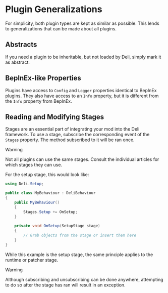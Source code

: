 # Plugin Generalizations
For simplicity, both plugin types are kept as similar as possible. This lends to generalizations that can be made about all plugins.

## Abstracts
If you need a plugin to be inheritable, but not loaded by Deli, simply mark it as abstract.

## BepInEx-like Properties
Plugins have access to `Config` and `Logger` properties identical to BepInEx plugins. They also have access to an `Info` property, but it
is different from the `Info` property from BepInEx.

## Reading and Modifying Stages
Stages are an essential part of integrating your mod into the Deli framework. To use a stage, subscribe the corresponding event of the
`Stages` property. The method subscribed to it will be ran once.

> [!WARNING]
> Not all plugins can use the same stages. Consult the individual articles for which stages they can use.

For the setup stage, this would look like:
```c#
using Deli.Setup;

public class MyBehaviour : DeliBehaviour
{
    public MyBehaviour()
    {
        Stages.Setup += OnSetup;
    }
    
    private void OnSetup(SetupStage stage)
    {
        // Grab objects from the stage or insert them here
    }
}
```

While this example is the setup stage, the same principle applies to the runtime or patcher stage.

> [!WARNING]
> Although subscribing and unsubscribing can be done anywhere, attempting to do so after the stage has ran will result in an exception.